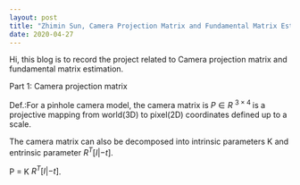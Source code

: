 ```yaml
---
layout: post
title: "Zhimin Sun, Camera Projection Matrix and Fundamental Matrix Estimation with RANSAC"
date: 2020-04-27
---
```


Hi, this blog is to record the project related to Camera projection matrix and fundamental matrix estimation.

Part 1: Camera projection matrix

Def.:For a pinhole camera model, the camera matrix is ${P} \in {R}$ <sup> $3 \times 4$ </sup> is a projective mapping from world(3D) to pixel(2D) coordinates defined up to a scale.

The camera matrix can also be decomposed into intrinsic parameters K and entrinsic parameter $R^T [ I | -t]$.

P = K $R^T [I | -t]$.
